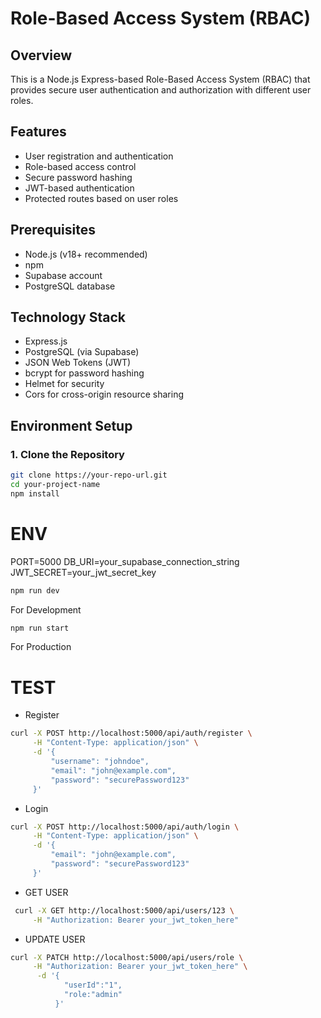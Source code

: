 # Role-Based Access System (RBAC)

## Overview
This is a Node.js Express-based Role-Based Access System (RBAC) that provides secure user authentication and authorization with different user roles.

## Features
- User registration and authentication
- Role-based access control
- Secure password hashing
- JWT-based authentication
- Protected routes based on user roles

## Prerequisites
- Node.js (v18+ recommended)
- npm
- Supabase account
- PostgreSQL database

## Technology Stack
- Express.js
- PostgreSQL (via Supabase)
- JSON Web Tokens (JWT)
- bcrypt for password hashing
- Helmet for security
- Cors for cross-origin resource sharing

## Environment Setup

### 1. Clone the Repository
```bash
git clone https://your-repo-url.git
cd your-project-name
npm install
```

# ENV
PORT=5000
DB_URI=your_supabase_connection_string
JWT_SECRET=your_jwt_secret_key

``` bash
npm run dev
```
For Development

``` bash
npm run start
```
For Production

# TEST
- Register
``` bash
curl -X POST http://localhost:5000/api/auth/register \
     -H "Content-Type: application/json" \
     -d '{
         "username": "johndoe",
         "email": "john@example.com",
         "password": "securePassword123"
     }'

```
- Login
``` bash
curl -X POST http://localhost:5000/api/auth/login \
     -H "Content-Type: application/json" \
     -d '{
         "email": "john@example.com",
         "password": "securePassword123"
     }'
```
- GET USER
``` bash
 curl -X GET http://localhost:5000/api/users/123 \
     -H "Authorization: Bearer your_jwt_token_here"
```

- UPDATE USER
``` bash
curl -X PATCH http://localhost:5000/api/users/role \
     -H "Authorization: Bearer your_jwt_token_here" \
      -d '{
            "userId":"1",
            "role:"admin"
          }'
``` 
